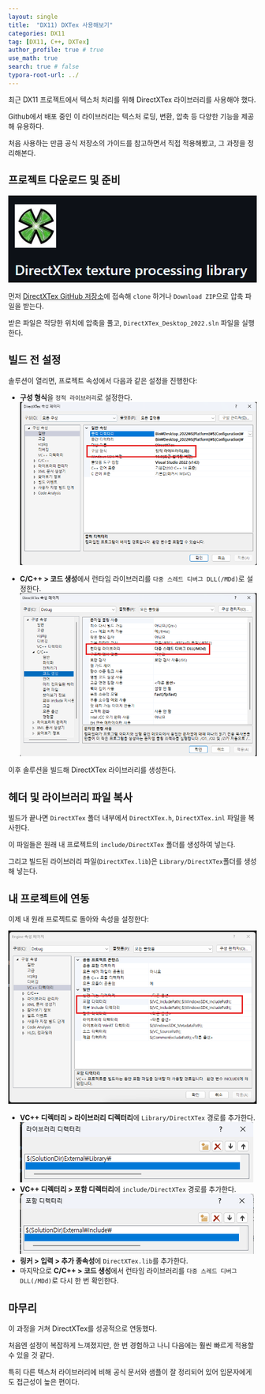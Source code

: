 ```yaml
---
layout: single
title:  "DX11) DXTex 사용해보기"
categories: DX11
tag: [DX11, C++, DXTex]
author_profile: true # true
use_math: true
search: true # false
typora-root-url: ../
---
```




최근 DX11 프로젝트에서 텍스처 처리를 위해 DirectXTex 라이브러리를 사용해야 했다.

Github에서 배포 중인 이 라이브러리는 텍스처 로딩, 변환, 압축 등 다양한 기능을 제공해 유용하다. 

처음 사용하는 만큼 공식 저장소의 가이드를 참고하면서 직접 적용해봤고, 그 과정을 정리해본다.



## 프로젝트 다운로드 및 준비

![image-20250411113642041](/images/2025-04-11-0060/image-20250411113642041.png)

먼저 [DirectXTex GitHub 저장소](https://github.com/microsoft/DirectXTex)에 접속해 `clone` 하거나 `Download ZIP`으로 압축 파일을 받는다. 

받은 파일은 적당한 위치에 압축을 풀고, `DirectXTex_Desktop_2022.sln` 파일을 실행한다.



## 빌드 전 설정

솔루션이 열리면, 프로젝트 속성에서 다음과 같은 설정을 진행한다:

- **구성 형식**을 `정적 라이브러리`로 설정한다.
  ![image-20250411113929352](/images/2025-04-11-0060/image-20250411113929352.png)

- **C/C++ > 코드 생성**에서 런타임 라이브러리를 `다중 스레드 디버그 DLL(/MDd)`로 설정한다.
  ![image-20250411114009663](/images/2025-04-11-0060/image-20250411114009663.png)

이후 솔루션을 빌드해 DirectXTex 라이브러리를 생성한다.



## 헤더 및 라이브러리 파일 복사

빌드가 끝나면 `DirectXTex` 폴더 내부에서 `DirectXTex.h`, `DirectXTex.inl` 파일을 복사한다.

이 파일들은 원래 내 프로젝트의 `include/DirectXTex` 폴더를 생성하여 넣는다.

그리고 빌드된 라이브러리 파일(`DirectXTex.lib`)은 `Library/DirectXTex`폴더를 생성해 넣는다.



## 내 프로젝트에 연동

이제 내 원래 프로젝트로 돌아와 속성을 설정한다:

![image-20250411115252242](/images/2025-04-11-0060/image-20250411115252242.png)

- **VC++ 디렉터리 > 라이브러리 디렉터리**에 `Library/DirectXTex` 경로를 추가한다.
  ![image-20250411115539871](/images/2025-04-11-0060/image-20250411115539871.png)
- **VC++ 디렉터리 > 포함 디렉터리**에 `include/DirectXTex` 경로를 추가한다.
  ![image-20250411115412976](/images/2025-04-11-0060/image-20250411115412976.png)
- **링커 > 입력 > 추가 종속성**에 `DirectXTex.lib`를 추가한다.
- 마지막으로 **C/C++ > 코드 생성**에서 런타임 라이브러리를 `다중 스레드 디버그 DLL(/MDd)`로 다시 한 번 확인한다.



## 마무리

이 과정을 거쳐 DirectXTex를 성공적으로 연동했다. 

처음엔 설정이 복잡하게 느껴졌지만, 한 번 경험하고 나니 다음에는 훨씬 빠르게 적용할 수 있을 것 같다. 

특히 다른 텍스처 라이브러리에 비해 공식 문서와 샘플이 잘 정리되어 있어 입문자에게도 접근성이 높은 편이다.